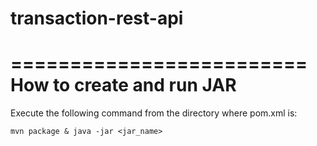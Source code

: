 # transaction-rest-api

=========================
How to create and run JAR
=========================

Execute the following command from the directory where pom.xml is:

```mvn package & java -jar <jar_name>```